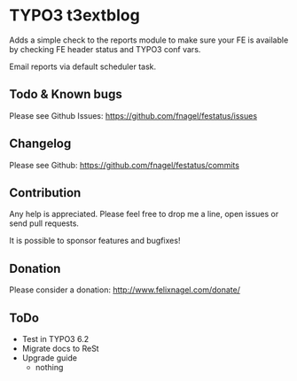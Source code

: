 # TYPO3 t3extblog

Adds a simple check to the reports module to make sure your FE is available 
by checking FE header status and TYPO3 conf vars. 

Email reports via default scheduler task.


## Todo & Known bugs

Please see Github Issues: https://github.com/fnagel/festatus/issues


## Changelog

Please see Github: https://github.com/fnagel/festatus/commits


## Contribution

Any help is appreciated. Please feel free to drop me a line, open issues or send pull requests.

It is possible to sponsor features and bugfixes!


## Donation

Please consider a donation: http://www.felixnagel.com/donate/


## ToDo

* Test in TYPO3 6.2
* Migrate docs to ReSt
* Upgrade guide 
	* nothing
